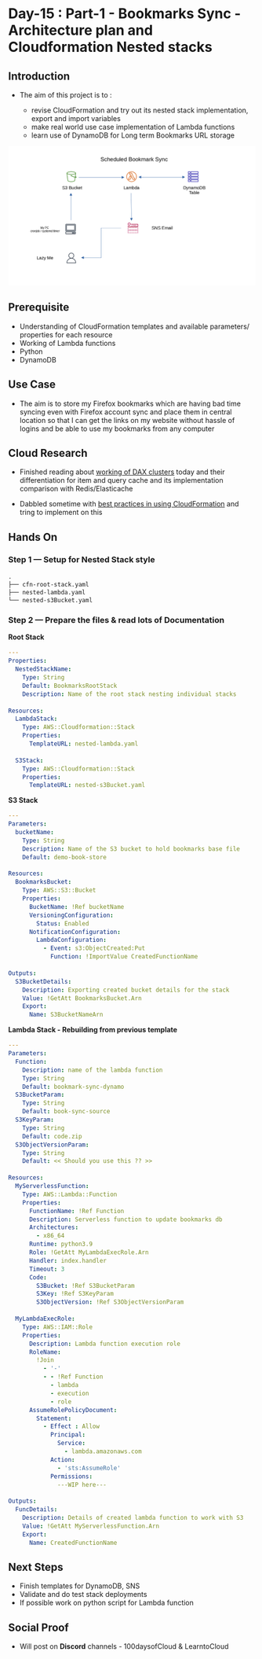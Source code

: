 # Day-15 : Part-1 - Bookmarks Sync - Architecture plan and Cloudformation Nested stacks

## Introduction

- The aim of this project is to :

    - revise CloudFormation and try out its nested stack implementation, export and import variables
    - make real world use case implementation of Lambda functions
    - learn use of DynamoDB for Long term Bookmarks URL storage

![Architecture](assets/Bookmarks_architecture.png)

## Prerequisite

- Understanding of CloudFormation templates and available parameters/ properties for each resource
- Working of Lambda functions
- Python
- DynamoDB

## Use Case

- The aim is to store my Firefox bookmarks which are having bad time syncing even with Firefox account sync and place them in central location so that I can get the links on my website without hassle of logins and be able to use my bookmarks from any computer

## Cloud Research

- Finished reading about [working of DAX clusters](https://docs.aws.amazon.com/amazondynamodb/latest/developerguide/DAX.concepts.html) today and their differentiation for item and query cache and its implementation comparison with Redis/Elasticache

- Dabbled sometime with [best practices in using CloudFormation](https://docs.aws.amazon.com/AWSCloudFormation/latest/UserGuide/best-practices.html) and tring to implement on this


## Hands On

### Step 1 — Setup for Nested Stack style

```console
.
├── cfn-root-stack.yaml
├── nested-lambda.yaml
└── nested-s3Bucket.yaml

```

### Step 2 — Prepare the files & read lots of Documentation

**Root Stack**
```yaml
---
Properties:
  NestedStackName:
    Type: String
    Default: BookmarksRootStack
    Description: Name of the root stack nesting individual stacks

Resources:
  LambdaStack:
    Type: AWS::Cloudformation::Stack
    Properties:
      TemplateURL: nested-lambda.yaml

  S3Stack:
    Type: AWS::Cloudformation::Stack
    Properties:
      TemplateURL: nested-s3Bucket.yaml
```


**S3 Stack**
```yaml
---
Parameters:
  bucketName:
    Type: String
    Description: Name of the S3 bucket to hold bookmarks base file
    Default: demo-book-store

Resources:
  BookmarksBucket:
    Type: AWS::S3::Bucket
    Properties:
      BucketName: !Ref bucketName
      VersioningConfiguration:
        Status: Enabled
      NotificationConfiguration:
        LambdaConfiguration:
          - Event: s3:ObjectCreated:Put
            Function: !ImportValue CreatedFunctionName

Outputs:
  S3BucketDetails:
    Description: Exporting created bucket details for the stack
    Value: !GetAtt BookmarksBucket.Arn
    Export:
      Name: S3BucketNameArn
```


**Lambda Stack - Rebuilding from previous template**
```yaml
---
Parameters:
  Function:
    Description: name of the lambda function
    Type: String
    Default: bookmark-sync-dynamo
  S3BucketParam:
    Type: String
    Default: book-sync-source
  S3KeyParam:
    Type: String
    Default: code.zip
  S3ObjectVersionParam:
    Type: String
    Default: << Should you use this ?? >>

Resources:
  MyServerlessFunction:
    Type: AWS::Lambda::Function
    Properties:
      FunctionName: !Ref Function
      Description: Serverless function to update bookmarks db
      Architectures:
        - x86_64
      Runtime: python3.9
      Role: !GetAtt MyLambdaExecRole.Arn
      Handler: index.handler
      Timeout: 3
      Code:
        S3Bucket: !Ref S3BucketParam
        S3Key: !Ref S3KeyParam
        S3ObjectVersion: !Ref S3ObjectVersionParam

  MyLambdaExecRole:
    Type: AWS::IAM::Role
    Properties:
      Description: Lambda function execution role
      RoleName: 
        !Join 
          - '-'
          - - !Ref Function
            - lambda
            - execution
            - role
      AssumeRolePolicyDocument:
        Statement:
          - Effect : Allow
            Principal:
              Service: 
                - lambda.amazonaws.com
            Action:
              - 'sts:AssumeRole'
            Permissions:
              ---WIP here---

Outputs:
  FuncDetails:
    Description: Details of created lambda function to work with S3
    Value: !GetAtt MyServerlessFunction.Arn
    Export:
      Name: CreatedFunctionName
```

## Next Steps

- Finish templates for DynamoDB, SNS
- Validate and do test stack deployments
- If possible work on python script for Lambda function

## Social Proof

- Will post on **Discord** channels - 100daysofCloud & LearntoCloud
